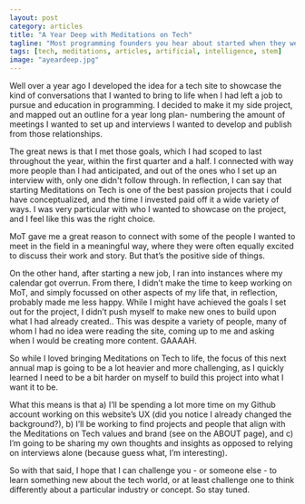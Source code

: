 ```yaml
---
layout: post
category: articles
title: "A Year Deep with Meditations on Tech"
tagline: "Most programming founders you hear about started when they were  11. I was just a competitive gamer."
tags: [tech, meditations, articles, artificial, intelligence, stem]
image: "ayeardeep.jpg"
---
```


Well over a year ago I developed the idea for a tech site to showcase the kind of conversations that I wanted to bring to life when I had left a job to pursue and education in programming. I decided to make it my side project, and mapped out an outline for a year long plan- numbering the amount of meetings I wanted to set up and interviews I wanted to develop and publish from those relationships. 

The great news is that I met those goals, which I had scoped to last throughout the year, within the first quarter and a half. I connected with way more people than I had anticipated, and out of the ones who I set up an interview with, only one didn't follow through.	In reflection, I can say that starting Meditations on Tech is one of the best passion projects that i could have conceptualized, and the time I invested paid off it a wide variety of ways. I was very particular with who I wanted to showcase on the project, and I feel like this was the right choice.

MoT gave me a great reason to connect with some of the people I wanted to meet in the field in a meaningful way, where they were often equally excited to discuss their work and story. But that’s the positive side of things.

On the other hand, after starting a new job, I ran into instances where my calendar got overrun. From there, I didn’t make the time to keep working on MoT, and simply focussed on other aspects of my life that, in reflection, probably made me less happy.  While I might have achieved the goals I set out for the project, I didn’t push myself to make new ones to build upon what I had already created.. This was despite a variety of people, many of whom I had no idea were reading the site, coming up to me and asking when I would be creating more content. GAAAAH.

So while I loved bringing Meditations on Tech to life, the focus of this next annual map is going to be a lot heavier and more challenging, as I quickly learned I need to be a bit harder on myself to build this project into what I want it to be. 

What this means is that a) I’ll be spending a lot more time on my Github account working on this website’s UX (did  you notice I already changed the background?), b) I’ll be working to find projects and people that align with the Meditations on Tech values and brand (see on the ABOUT page), and c) I’m going to be sharing my own thoughts and insights as opposed to relying on interviews alone (because guess what, I’m interesting).

So with that said, I hope that I can challenge you - or someone else - to learn something new about the tech world, or at least challenge one to think differently about a particular industry or concept. So stay tuned.
